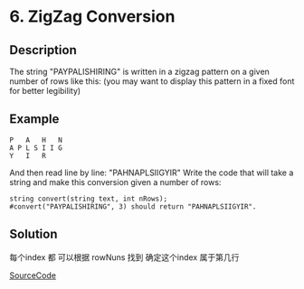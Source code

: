 # 6. ZigZag Conversion

## Description

The string "PAYPALISHIRING" is written in a zigzag pattern on a given number of rows like this: (you may want to display this pattern in a fixed font for better legibility)

## Example

```shell
P   A   H   N
A P L S I I G
Y   I   R
```

And then read line by line: "PAHNAPLSIIGYIR"
Write the code that will take a string and make this conversion given a number of rows:

```shell
string convert(string text, int nRows);
#convert("PAYPALISHIRING", 3) should return "PAHNAPLSIIGYIR".
```

## Solution

每个index 都 可以根据 rowNuns 找到 确定这个index 属于第几行

[SourceCode](./solution.js)
